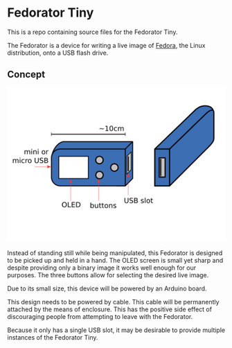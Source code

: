 Fedorator Tiny
===

This is a repo containing source files for the Fedorator Tiny.

The Fedorator is a device for writing a live image of
[Fedora](http://fedoraproject.org/), the Linux distribution, onto a USB
flash drive.

Concept
---

![Concept art](concept/concept.svg.png)

Instead of standing still while being manipulated, this Fedorator is designed to be picked up and held in a hand.  The OLED screen is small yet sharp and despite providing only a binary image it works well enough for our purposes.  The three buttons allow for selecting the desired live image.

Due to its small size, this device will be powered by an Arduino board.

This design needs to be powered by cable.  This cable will be permanently attached by the means of enclosure.  This has the positive side effect of discouraging people from attempting to leave with the Fedorator.

Because it only has a single USB slot, it may be desirable to provide multiple instances of the Fedorator Tiny.
